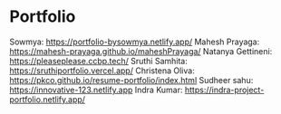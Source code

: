# Portfolio
Sowmya: https://portfolio-bysowmya.netlify.app/
Mahesh Prayaga: https://mahesh-prayaga.github.io/maheshPrayaga/
Natanya Gettineni: https://pleaseplease.ccbp.tech/
Sruthi Samhita: https://sruthiportfolio.vercel.app/
Christena Oliva: https://pkco.github.io/resume-portfolio/index.html
Sudheer sahu: https://innovative-123.netlify.app
Indra Kumar: https://indra-project-portfolio.netlify.app/
